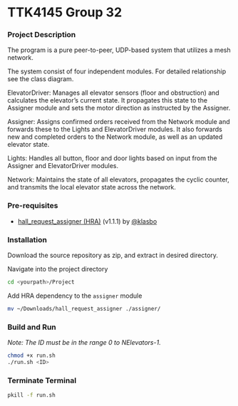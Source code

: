 # TTK4145 Group 32
### Project Description 
The program is a pure peer-to-peer, UDP-based system that utilizes a mesh network.

The system consist of four independent modules. For detailed relationship see the class diagram.

ElevatorDriver: Manages all elevator sensors (floor and obstruction) and calculates the elevator’s current state. It propagates this state to the Assigner module and sets the motor direction as instructed by the Assigner. 

Assigner: Assigns confirmed orders received from the Network module and forwards these to the Lights and ElevatorDriver modules. It also forwards new and completed orders to the Network module, as well as an updated elevator state.

Lights: Handles all button, floor and door lights based on input from the Assigner and ElevatorDriver modules.

Network: Maintains the state of all elevators, propagates the cyclic counter, and transmits the local elevator state across the network. 

### Pre-requisites
* [hall_request_assigner (HRA)](https://github.com/TTK4145/Project-resources/releases/tag/v1.1.1) (v1.1.1) by [@klasbo](https://github.com/klasbo)

### Installation

Download the source repository as zip, and extract in desired directory.

Navigate into the project directory

```bash
cd <yourpath>/Project
```

Add HRA dependency to the `assigner` module

```bash
mv ~/Downloads/hall_request_assigner ./assigner/
```

### Build and Run
*Note: The ID must be in the range 0 to NElevators-1.*
```bash
chmod +x run.sh
./run.sh <ID> 
```
### Terminate Terminal

```bash
pkill -f run.sh
```
